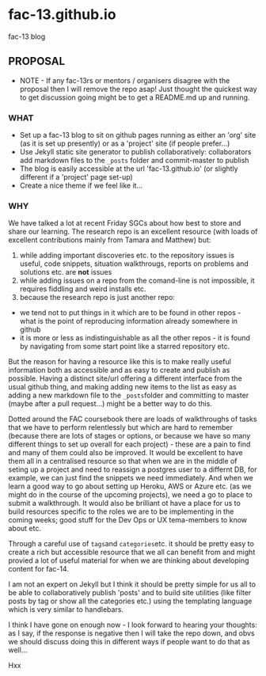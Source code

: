 # fac-13.github.io

fac-13 blog

## PROPOSAL

* NOTE - If any fac-13rs or mentors / organisers disagree with the proposal then I will remove the repo asap! Just thought the quickest way to get discussion going might be to get a README.md up and running.

### WHAT

* Set up a fac-13 blog to sit on github pages running as either an 'org' site (as it is set up presently) or as a 'project' site (if people prefer...)
* Use Jekyll static site generator to publish collaboratively: collaborators add markdown files to the `_posts` folder and commit-master to publish
* The blog is easily accessible at the url 'fac-13.github.io' (or slightly different if a 'project' page set-up)
* Create a nice theme if we feel like it...

### WHY

We have talked a lot at recent Friday SGCs about how best to store and share our learning. The research repo is an excellent resource (with loads of excellent contributions mainly from Tamara and Matthew) but:

1.  while adding important discoveries etc. to the repository issues is useful, code snippets, situation walkthrougs, reports on problems and solutions etc. are **not** issues
2.  while adding issues on a repo from the comand-line is not impossible, it requires fiddling and weird installs etc.
3.  because the research repo is just another repo:

* we tend not to put things in it which are to be found in other repos - what is the point of reproducing information already somewhere in github
* it is more or less as indistinguishable as all the other repos - it is found by navigating from some start point like a starred repository etc.

But the reason for having a resource like this is to make really useful information both as accessible and as easy to create and publish as possible. Having a distinct site/url offering a different interface from the usual github thing, and making adding new items to the list as easy as adding a new markdown file to the `_posts`folder and committing to master (maybe after a pull request...) might be a better way to do this.

Dotted around the FAC coursebook there are loads of walkthroughs of tasks that we have to perform relentlessly but which are hard to remember (because there are lots of stages or options, or because we have so many different things to set up overall for each project) - these are a pain to find and many of them could also be improved. It would be excellent to have them all in a centralised resource so that when we are in the middle of seting up a project and need to reassign a postgres user to a differnt DB, for example, we can just find the snippets we need immediately. And when we learn a good way to go about setting up Heroku, AWS or Azure etc. (as we might do in the course of the upcoming projects), we need a go to place to submit a walkthrough. It would also be brilliant ot have a place for us to build resources specific to the roles we are to be implementing in the coming weeks; good stuff for the Dev Ops or UX tema-members to know about etc.

Through a careful use of `tags`and `categories`etc. it should be pretty easy to create a rich but accessible resource that we all can benefit from and might provied a lot of useful material for when we are thinking about developing content for fac-14.

I am not an expert on Jekyll but I think it should be pretty simple for us all to be able to collaboratively publish 'posts' and to build site utilities (like filter posts by tag or show all the categories etc.) using the templating language which is very similar to handlebars.

I think I have gone on enough now - I look forward to hearing your thoughts: as I say, if the response is negative then I will take the repo down, and obvs we should discuss doing this in different ways if people want to do that as well...

Hxx

